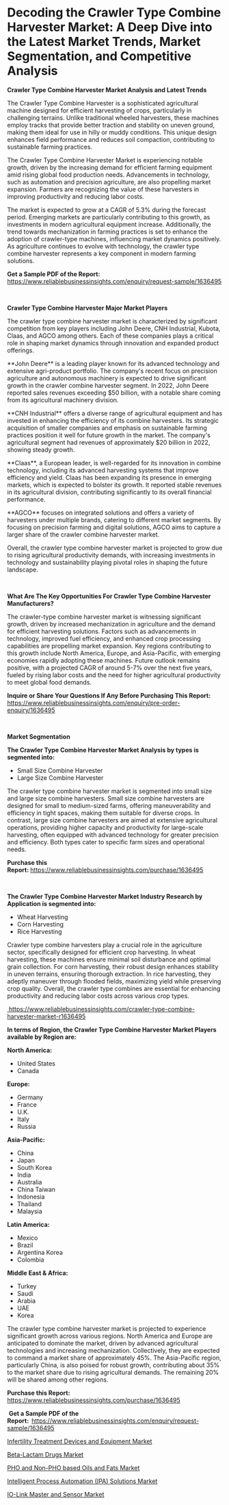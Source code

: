 <p><h1>Decoding the Crawler Type Combine Harvester Market: A Deep Dive into the Latest Market Trends, Market Segmentation, and Competitive Analysis</h1></p><p><strong>Crawler Type Combine Harvester Market Analysis and Latest Trends</strong></p>
<p><p>The Crawler Type Combine Harvester is a sophisticated agricultural machine designed for efficient harvesting of crops, particularly in challenging terrains. Unlike traditional wheeled harvesters, these machines employ tracks that provide better traction and stability on uneven ground, making them ideal for use in hilly or muddy conditions. This unique design enhances field performance and reduces soil compaction, contributing to sustainable farming practices.</p><p>The Crawler Type Combine Harvester Market is experiencing notable growth, driven by the increasing demand for efficient farming equipment amid rising global food production needs. Advancements in technology, such as automation and precision agriculture, are also propelling market expansion. Farmers are recognizing the value of these harvesters in improving productivity and reducing labor costs.</p><p>The market is expected to grow at a CAGR of 5.3% during the forecast period. Emerging markets are particularly contributing to this growth, as investments in modern agricultural equipment increase. Additionally, the trend towards mechanization in farming practices is set to enhance the adoption of crawler-type machines, influencing market dynamics positively. As agriculture continues to evolve with technology, the crawler type combine harvester represents a key component in modern farming solutions.</p></p>
<p><strong>Get a Sample PDF of the Report:&nbsp;</strong> <a href="https://www.reliablebusinessinsights.com/enquiry/request-sample/1636495?utm_campaign=1138&utm_medium=2&utm_source=Github&utm_content=ia&utm_term=07122024&utm_id=crawler-type-combine-harvester">https://www.reliablebusinessinsights.com/enquiry/request-sample/1636495</a></p>
<p>&nbsp;</p>
<p><strong>Crawler Type Combine Harvester Major Market Players</strong></p>
<p><p>The crawler type combine harvester market is characterized by significant competition from key players including John Deere, CNH Industrial, Kubota, Claas, and AGCO among others. Each of these companies plays a critical role in shaping market dynamics through innovation and expanded product offerings.</p><p>**John Deere** is a leading player known for its advanced technology and extensive agri-product portfolio. The company's recent focus on precision agriculture and autonomous machinery is expected to drive significant growth in the crawler combine harvester segment. In 2022, John Deere reported sales revenues exceeding $50 billion, with a notable share coming from its agricultural machinery division.</p><p>**CNH Industrial** offers a diverse range of agricultural equipment and has invested in enhancing the efficiency of its combine harvesters. Its strategic acquisition of smaller companies and emphasis on sustainable farming practices position it well for future growth in the market. The company's agricultural segment had revenues of approximately $20 billion in 2022, showing steady growth.</p><p>**Claas**, a European leader, is well-regarded for its innovation in combine technology, including its advanced harvesting systems that improve efficiency and yield. Claas has been expanding its presence in emerging markets, which is expected to bolster its growth. It reported stable revenues in its agricultural division, contributing significantly to its overall financial performance.</p><p>**AGCO** focuses on integrated solutions and offers a variety of harvesters under multiple brands, catering to different market segments. By focusing on precision farming and digital solutions, AGCO aims to capture a larger share of the crawler combine harvester market.</p><p>Overall, the crawler type combine harvester market is projected to grow due to rising agricultural productivity demands, with increasing investments in technology and sustainability playing pivotal roles in shaping the future landscape.</p></p>
<p>&nbsp;</p>
<p><strong>What Are The Key Opportunities For Crawler Type Combine Harvester Manufacturers?</strong></p>
<p><p>The crawler-type combine harvester market is witnessing significant growth, driven by increased mechanization in agriculture and the demand for efficient harvesting solutions. Factors such as advancements in technology, improved fuel efficiency, and enhanced crop processing capabilities are propelling market expansion. Key regions contributing to this growth include North America, Europe, and Asia-Pacific, with emerging economies rapidly adopting these machines. Future outlook remains positive, with a projected CAGR of around 5-7% over the next five years, fueled by rising labor costs and the need for higher agricultural productivity to meet global food demands.</p></p>
<p><strong>Inquire or Share Your Questions If Any Before Purchasing This Report:</strong> <a href="https://www.reliablebusinessinsights.com/enquiry/pre-order-enquiry/1636495?utm_campaign=1138&utm_medium=2&utm_source=Github&utm_content=ia&utm_term=07122024&utm_id=crawler-type-combine-harvester">https://www.reliablebusinessinsights.com/enquiry/pre-order-enquiry/1636495</a></p>
<p>&nbsp;</p>
<p><strong>Market Segmentation</strong></p>
<p><strong>The Crawler Type Combine Harvester Market Analysis by types is segmented into:</strong></p>
<p><ul><li>Small Size Combine Harvester</li><li>Large Size Combine Harvester</li></ul></p>
<p><p>The crawler type combine harvester market is segmented into small size and large size combine harvesters. Small size combine harvesters are designed for small to medium-sized farms, offering maneuverability and efficiency in tight spaces, making them suitable for diverse crops. In contrast, large size combine harvesters are aimed at extensive agricultural operations, providing higher capacity and productivity for large-scale harvesting, often equipped with advanced technology for greater precision and efficiency. Both types cater to specific farm sizes and operational needs.</p></p>
<p><strong>Purchase this Report:&nbsp;</strong><a href="https://www.reliablebusinessinsights.com/purchase/1636495?utm_campaign=1138&utm_medium=2&utm_source=Github&utm_content=ia&utm_term=07122024&utm_id=crawler-type-combine-harvester">https://www.reliablebusinessinsights.com/purchase/1636495</a></p>
<p>&nbsp;</p>
<p><strong>The Crawler Type Combine Harvester Market Industry Research by Application is segmented into:</strong></p>
<p><ul><li>Wheat Harvesting</li><li>Corn Harvesting</li><li>Rice Harvesting</li></ul></p>
<p><p>Crawler type combine harvesters play a crucial role in the agriculture sector, specifically designed for efficient crop harvesting. In wheat harvesting, these machines ensure minimal soil disturbance and optimal grain collection. For corn harvesting, their robust design enhances stability in uneven terrains, ensuring thorough extraction. In rice harvesting, they adeptly maneuver through flooded fields, maximizing yield while preserving crop quality. Overall, the crawler type combines are essential for enhancing productivity and reducing labor costs across various crop types.</p></p>
<p><a href="https://www.reliablebusinessinsights.com/crawler-type-combine-harvester-market-r1636495?utm_campaign=1138&utm_medium=2&utm_source=Github&utm_content=ia&utm_term=07122024&utm_id=crawler-type-combine-harvester">&nbsp;https://www.reliablebusinessinsights.com/crawler-type-combine-harvester-market-r1636495</a></p>
<p><strong>In terms of Region, the Crawler Type Combine Harvester Market Players available by Region are:</strong></p>
<p>
    <p> <strong> North America: </strong>
        <ul>
            <li>United States</li>
            <li>Canada</li>
        </ul>
        </p> 
    <p> <strong> Europe: </strong>
        <ul>
            <li>Germany</li>
            <li>France</li>
            <li>U.K.</li>
            <li>Italy</li>
            <li>Russia</li>
        </ul>
        </p> 
    <p> <strong> Asia-Pacific: </strong>
        <ul>
            <li>China</li>
            <li>Japan</li>
            <li>South Korea</li>
            <li>India</li>
            <li>Australia</li>
            <li>China Taiwan</li>
            <li>Indonesia</li>
            <li>Thailand</li>
            <li>Malaysia</li>
        </ul>
        </p> 
    <p> <strong> Latin America: </strong>
        <ul>
            <li>Mexico</li>
            <li>Brazil</li>
            <li>Argentina Korea</li>
            <li>Colombia</li>
        </ul>
        </p> 
    <p> <strong> Middle East & Africa: </strong>
        <ul>
            <li>Turkey</li>
            <li>Saudi</li>
            <li>Arabia</li>
            <li>UAE</li>
            <li>Korea</li>
        </ul>
    </p>
    </p>
<p><p>The crawler type combine harvester market is projected to experience significant growth across various regions. North America and Europe are anticipated to dominate the market, driven by advanced agricultural technologies and increasing mechanization. Collectively, they are expected to command a market share of approximately 45%. The Asia-Pacific region, particularly China, is also poised for robust growth, contributing about 35% to the market share due to rising agricultural demands. The remaining 20% will be shared among other regions.</p></p>
<p><strong>Purchase this Report: </strong><a href="https://www.reliablebusinessinsights.com/purchase/1636495?utm_campaign=1138&utm_medium=2&utm_source=Github&utm_content=ia&utm_term=07122024&utm_id=crawler-type-combine-harvester">https://www.reliablebusinessinsights.com/purchase/1636495</a></p>
<p>&nbsp;<strong>Get a Sample PDF of the Report:&nbsp;&nbsp;</strong><a href="https://www.reliablebusinessinsights.com/enquiry/request-sample/1636495?utm_campaign=1138&utm_medium=2&utm_source=Github&utm_content=ia&utm_term=07122024&utm_id=crawler-type-combine-harvester">https://www.reliablebusinessinsights.com/enquiry/request-sample/1636495</a></p>
<p><strong></strong></p>
<p><p><a href="https://www.linkedin.com/pulse/infertility-treatment-devices-equipment-market-expected-grow-54-vuibc?utm_campaign=1138&utm_medium=2&utm_source=Github&utm_content=ia&utm_term=07122024&utm_id=crawler-type-combine-harvester">Infertility Treatment Devices and Equipment Market</a></p><p><a href="https://www.linkedin.com/pulse/beta-lactam-drugs-market-evolution-key-trends-regional-mxywe?utm_campaign=1138&utm_medium=2&utm_source=Github&utm_content=ia&utm_term=07122024&utm_id=crawler-type-combine-harvester">Beta-Lactam Drugs Market</a></p><p><a href="https://github.com/jerhoskinson197676/Market-Research-Report-List-1/blob/main/pho-and-non-pho-based-oils-and-fats-market.md?utm_campaign=1138&utm_medium=2&utm_source=Github&utm_content=ia&utm_term=07122024&utm_id=crawler-type-combine-harvester">PHO and Non-PHO based Oils and Fats Market</a></p><p><a href="https://issuu.com/reportprime-2/docs/intelligent-process-automation-ipa-solutions-marke?utm_campaign=1138&utm_medium=2&utm_source=Github&utm_content=ia&utm_term=07122024&utm_id=crawler-type-combine-harvester">Intelligent Process Automation (IPA) Solutions Market</a></p><p><a href="https://issuu.com/reportprime-2/docs/io-link-master-and-sensor-market-size-2030.pptx?utm_campaign=1138&utm_medium=2&utm_source=Github&utm_content=ia&utm_term=07122024&utm_id=crawler-type-combine-harvester">IO-Link Master and Sensor Market</a></p></p>